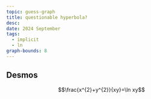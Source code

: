 ```yaml
---
topic: guess-graph
title: questionable hyperbola?
desc: 
date: 2024 September
tags:
  - implicit
  - ln
graph-bounds: 8
---
```



## Desmos
```math
\frac{x^{2}+y^{2}}{xy}=\ln xy
```
